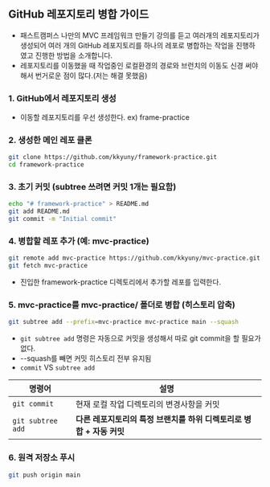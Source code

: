 ## GitHub 레포지토리 병합 가이드
- 패스트캠퍼스 나만의 MVC 프레임워크 만들기 강의를 듣고 여러개의 레포지토리가 생성되어 여러 개의 GitHub 레포지토리를 하나의 레포로 병합하는 작업을 진행하였고 진행한 방법을 소개합니다.
- 레포지토리를 이동했을 때 작업중인 로컬환경의 경로와 브런치의 이동도 신경 써야해서 번거로운 점이 많다.(저는 해결 못했음)

### 1. GitHub에서 레포지토리 생성
- 이동할 레포지토리를 우선 생성한다. ex) frame-practice

### 2. 생성한 메인 레포 클론
``` bash
git clone https://github.com/kkyuny/framework-practice.git
cd framework-practice
```

### 3. 초기 커밋 (subtree 쓰려면 커밋 1개는 필요함)
``` bash
echo "# framework-practice" > README.md
git add README.md
git commit -m "Initial commit"
```

### 4. 병합할 레포 추가 (예: mvc-practice)
``` bash
git remote add mvc-practice https://github.com/kkyuny/mvc-practice.git
git fetch mvc-practice
```
- 진입한 framework-practice 디렉토리에서 추가할 레포를 입력한다.
  
### 5. mvc-practice를 mvc-practice/ 폴더로 병합 (히스토리 압축)
``` bash
git subtree add --prefix=mvc-practice mvc-practice main --squash
```
- `git subtree add` 명령은 자동으로 커밋을 생성해서 따로 git commit을 할 필요가 없다.
- --squash를 빼면 커밋 히스토리 전부 유지됨
- `commit` VS `subtree add`

| 명령어            | 설명                                                  |
|-------------------|-------------------------------------------------------|
| `git commit`      | 현재 로컬 작업 디렉토리의 변경사항을 커밋                          |
| `git subtree add` | **다른 레포지토리의 특정 브랜치를 하위 디렉토리로 병합 + 자동 커밋** |


### 6. 원격 저장소 푸시
``` bash
git push origin main
```
